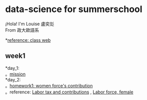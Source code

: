# data-science for summerschool    
  
¡Hola! I'm Louise 盧奕彣  
From 政大歐語系  
  
*[reference: class web](https://www.peculab.org/)
## week1  
*day_1:  
   。[mission](https://louiselu1011.github.io/data-science-summerschool/day%201/beginning.html)  
*day_2:  
   。[homework1: women force's contribution](https://github.com/louiselu1011/data-science-summerschool/blob/master/day2_homework1/data_combined.html)  
   。reference: [Labor tax and contributions](https://data.worldbank.org/indicator/IC.TAX.LABR.CP.ZS?view=chart)  , [Labor force, female](https://data.worldbank.org/indicator/SL.TLF.TOTL.FE.ZS?view=chart)
